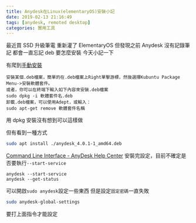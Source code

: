 ```yaml
---
title: Anydesk在Linux(elementaryOS)安裝小記
date: 2019-02-13 21:16:49
tags: [anydesk, remoted desktop]
categories: 實用工具
---
```


最近買 SSD 升級筆電
重新灌了 ElementaryOS
但發現之前 Anydesk 沒有記錄筆記
都會一直忘記 deb 要怎麼安裝
今天小記一下

<!--more-->

有爬到[手動安裝](https://help.ubuntu.com/kubuntu/desktopguide/zh_TW/manual-install.html)

```
安裝某個.deb檔案，簡單的在.deb檔案上Right單擊游標，然後選擇Kubuntu Package Menu->安裝軟體套件。
或者，你可以在終端下輸入如下內容來安裝.deb檔案
sudo dpkg -i 軟體套件名.deb
卸載.deb檔案，可以使用Adept，或輸入：
sudo apt-get remove 軟體套件名稱
```

用 dpkg 安裝沒有想到可以這樣做

但有看到一種方式

```bash
sudo apt install ./anydesk_4.0.1-1_amd64.deb
```

[Command Line Interface - AnyDesk Help Center](https://support.anydesk.com/Command_Line_Interface)
安裝完設定，目前不確定是否要執行`--start-service`

```
anydesk --start-service
anydesk --get-status
```

可以開啟`sudo anydesk`設定一些東西
但是設定`固定密碼`一直失敗

```bash
sudo anydesk-global-settings
```

要打上面指令才能設定
